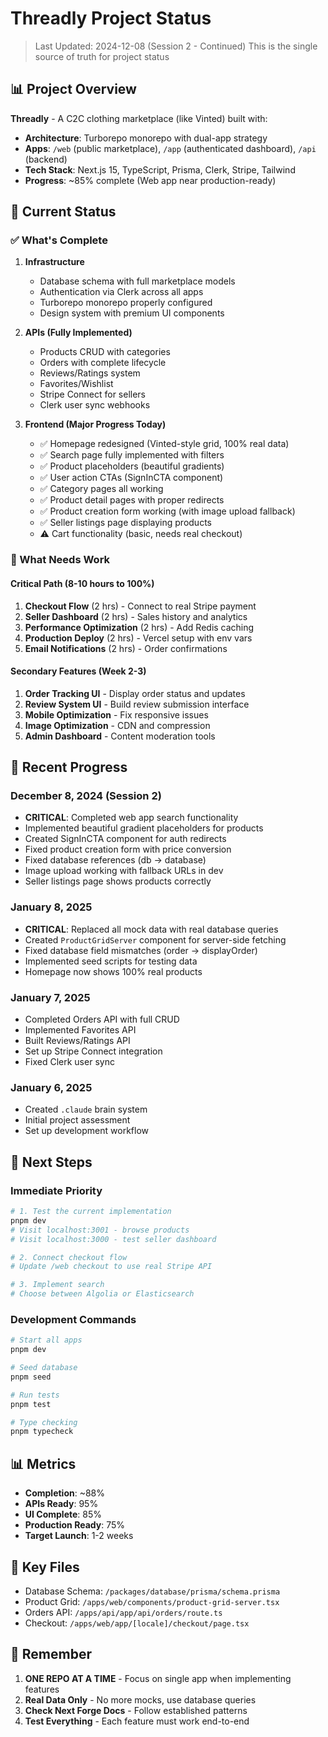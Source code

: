 # Threadly Project Status

> Last Updated: 2024-12-08 (Session 2 - Continued)
> This is the single source of truth for project status

## 📊 Project Overview

**Threadly** - A C2C clothing marketplace (like Vinted) built with:
- **Architecture**: Turborepo monorepo with dual-app strategy
- **Apps**: `/web` (public marketplace), `/app` (authenticated dashboard), `/api` (backend)
- **Tech Stack**: Next.js 15, TypeScript, Prisma, Clerk, Stripe, Tailwind
- **Progress**: ~85% complete (Web app near production-ready)

## 🎯 Current Status

### ✅ What's Complete
1. **Infrastructure**
   - Database schema with full marketplace models
   - Authentication via Clerk across all apps
   - Turborepo monorepo properly configured
   - Design system with premium UI components

2. **APIs (Fully Implemented)**
   - Products CRUD with categories
   - Orders with complete lifecycle
   - Reviews/Ratings system
   - Favorites/Wishlist
   - Stripe Connect for sellers
   - Clerk user sync webhooks

3. **Frontend (Major Progress Today)**
   - ✅ Homepage redesigned (Vinted-style grid, 100% real data)
   - ✅ Search page fully implemented with filters
   - ✅ Product placeholders (beautiful gradients)
   - ✅ User action CTAs (SignInCTA component)
   - ✅ Category pages all working
   - ✅ Product detail pages with proper redirects
   - ✅ Product creation form working (with image upload fallback)
   - ✅ Seller listings page displaying products
   - ⚠️ Cart functionality (basic, needs real checkout)

### 🚧 What Needs Work

#### Critical Path (8-10 hours to 100%)
1. **Checkout Flow** (2 hrs) - Connect to real Stripe payment
2. **Seller Dashboard** (2 hrs) - Sales history and analytics
3. **Performance Optimization** (2 hrs) - Add Redis caching
4. **Production Deploy** (2 hrs) - Vercel setup with env vars
5. **Email Notifications** (2 hrs) - Order confirmations

#### Secondary Features (Week 2-3)
1. **Order Tracking UI** - Display order status and updates
2. **Review System UI** - Build review submission interface
3. **Mobile Optimization** - Fix responsive issues
4. **Image Optimization** - CDN and compression
5. **Admin Dashboard** - Content moderation tools

## 📝 Recent Progress

### December 8, 2024 (Session 2)
- **CRITICAL**: Completed web app search functionality
- Implemented beautiful gradient placeholders for products
- Created SignInCTA component for auth redirects
- Fixed product creation form with price conversion
- Fixed database references (db -> database)
- Image upload working with fallback URLs in dev
- Seller listings page shows products correctly

### January 8, 2025
- **CRITICAL**: Replaced all mock data with real database queries
- Created `ProductGridServer` component for server-side fetching
- Fixed database field mismatches (order → displayOrder)
- Implemented seed scripts for testing data
- Homepage now shows 100% real products

### January 7, 2025
- Completed Orders API with full CRUD
- Implemented Favorites API
- Built Reviews/Ratings API
- Set up Stripe Connect integration
- Fixed Clerk user sync

### January 6, 2025
- Created `.claude` brain system
- Initial project assessment
- Set up development workflow

## 🚀 Next Steps

### Immediate Priority
```bash
# 1. Test the current implementation
pnpm dev
# Visit localhost:3001 - browse products
# Visit localhost:3000 - test seller dashboard

# 2. Connect checkout flow
# Update /web checkout to use real Stripe API

# 3. Implement search
# Choose between Algolia or Elasticsearch
```

### Development Commands
```bash
# Start all apps
pnpm dev

# Seed database
pnpm seed

# Run tests
pnpm test

# Type checking
pnpm typecheck
```

## 📊 Metrics

- **Completion**: ~88%
- **APIs Ready**: 95%
- **UI Complete**: 85%
- **Production Ready**: 75%
- **Target Launch**: 1-2 weeks

## 🔗 Key Files

- Database Schema: `/packages/database/prisma/schema.prisma`
- Product Grid: `/apps/web/components/product-grid-server.tsx`
- Orders API: `/apps/api/app/api/orders/route.ts`
- Checkout: `/apps/web/app/[locale]/checkout/page.tsx`

## 📌 Remember

1. **ONE REPO AT A TIME** - Focus on single app when implementing features
2. **Real Data Only** - No more mocks, use database queries
3. **Check Next Forge Docs** - Follow established patterns
4. **Test Everything** - Each feature must work end-to-end